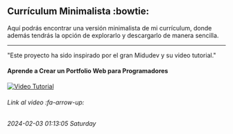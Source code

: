 ## Currículum Minimalista :bowtie:
Aquí podrás encontrar una versión minimalista de mi currículum, donde además tendrás la opción de explorarlo y descargarlo de manera sencilla.

------------

"Este proyecto ha sido inspirado por el gran Midudev y su video tutorial."
#### Aprende a Crear un Portfolio Web para Programadores
[![Video Tutorial](https://i.ibb.co/pXTtJbc/Captura-de-pantalla-2024-02-03-a-las-12-42-10-a-m.png "Video Tutorial")](https://www.youtube.com/watch?v=Zwh92LTB-Bk&t=2s "Video Tutorial")
###### Link al video :fa-arrow-up:



###### 2024-02-03 01:13:05 Saturday

